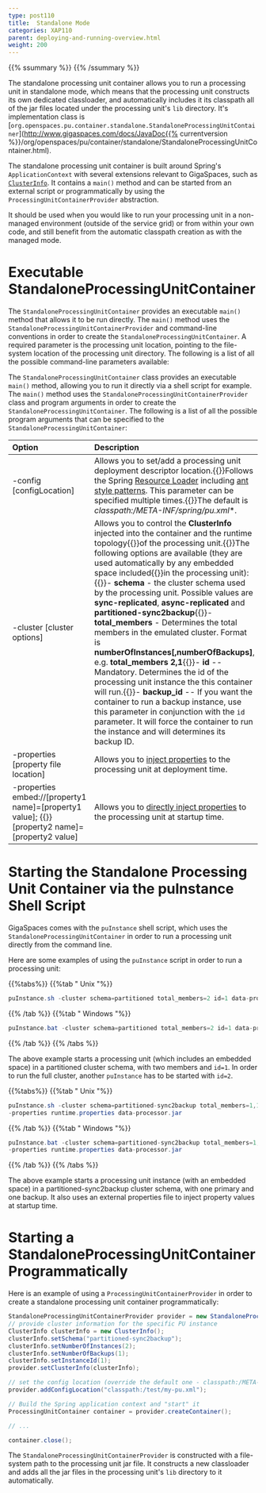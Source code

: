 ```yaml
---
type: post110
title:  Standalone Mode
categories: XAP110
parent: deploying-and-running-overview.html
weight: 200
---
```



{{% ssummary %}}  {{% /ssummary %}}



The standalone processing unit container allows you to run a processing unit in standalone mode, which means that the processing unit constructs its own dedicated classloader, and automatically includes it its classpath all of the jar files located under the processing unit's `lib` directory.
It's implementation class is [`org.openspaces.pu.container.standalone.StandaloneProcessingUnitContainer`](http://www.gigaspaces.com/docs/JavaDoc{{% currentversion %}}/org/openspaces/pu/container/standalone/StandaloneProcessingUnitContainer.html).

The standalone processing unit container is built around Spring's `ApplicationContext` with several extensions relevant to GigaSpaces, such as [`ClusterInfo`](./obtaining-cluster-information.html).
It contains a `main()` method and can be started from an external script or programmatically by using the `ProcessingUnitContainerProvider` abstraction.

It should be used when you would like to run your processing unit in a non-managed environment (outside of the service grid) or from within your own code, and still benefit from the automatic classpath creation as with the managed mode.

# Executable StandaloneProcessingUnitContainer

The `StandaloneProcessingUnitContainer` provides an executable `main()` method that allows it to be run directly. The `main()` method uses the `StandaloneProcessingUnitContainerProvider` and command-line conventions in order to create the `StandaloneProcessingUnitContainer`. A required parameter is the processing unit location, pointing to the file-system location of the processing unit directory. The following is a list of all the possible command-line parameters available:

The `StandaloneProcessingUnitContainer` class provides an executable `main()` method, allowing you to run it directly via a shell script for example. The `main()` method uses the `StandaloneProcessingUnitContainerProvider` class and program arguments in order to create the `StandaloneProcessingUnitContainer`. The following is a list of all the possible program arguments that can be specified to the `StandaloneProcessingUnitContainer`:


| Option | Description |
|:-------|:------------|
|-config [configLocation] | Allows you to set/add a processing unit deployment descriptor location.{{<wbr>}}Follows the Spring [Resource Loader](http://static.springframework.org/spring/docs/2.5.x/reference/resources.html#resources-resourceloader) including [ant style patterns](http://static.springframework.org/spring/docs/2.5.x/reference/resources.html#resources-app-ctx-wildcards-in-resource-paths). This parameter can be specified multiple times.{{<wbr>}}The default is **classpath*:/META-INF/spring/pu.xml**. |
|-cluster [cluster options] | Allows you to control the **ClusterInfo** injected into the container and the runtime topology{{<wbr>}}of the processing unit.{{<wbr>}}The following options are available (they are used automatically by any embedded space included{{<wbr>}}in the processing unit):{{<wbr>}}- **schema** - the cluster schema used by the processing unit. Possible values are **sync-replicated**, **async-replicated** and **partitioned-sync2backup**{{<wbr>}}- **total_members** - Determines the total members in the emulated cluster. Format is **numberOfInstances[,numberOfBackups]**, e.g. **total_members 2,1**{{<wbr>}}- **id** -- Mandatory. Determines the id of the processing unit instance the this container will run.{{<wbr>}}- **backup_id** -- If you want the container to run a backup instance, use this parameter in conjunction with the `id` parameter. It will force the container to run the instance and will determines its backup ID. |
|-properties [property file location] | Allows you to [inject properties](./deployment-properties.html) to the processing unit at deployment time. |
|-properties embed://[property1 name]=[property1 value]; {{<wbr>}} [property2 name]=[property2 value] | Allows you to [directly inject properties](./deployment-properties.html) to the processing unit at startup time. |

# Starting the Standalone Processing Unit Container via the puInstance Shell Script

GigaSpaces comes with the `puInstance` shell script, which uses the `StandaloneProcessingUnitContainer` in order to run a processing unit directly from the command line.

Here are some examples of using the `puInstance` script in order to run a processing unit:

{{%tabs%}}
{{%tab "  Unix "%}}


```java
puInstance.sh -cluster schema=partitioned total_members=2 id=1 data-processor.jar
```

{{% /tab %}}
{{%tab "  Windows "%}}


```java
puInstance.bat -cluster schema=partitioned total_members=2 id=1 data-processor.jar
```

{{% /tab %}}
{{% /tabs %}}

The above example starts a processing unit (which includes an embedded space) in a partitioned cluster schema, with two members and `id=1`. In order to run the full cluster, another `puInstance` has to be started with `id=2`.

{{%tabs%}}
{{%tab "  Unix "%}}


```java
puInstance.sh -cluster schema=partitioned-sync2backup total_members=1,1 id=1 backup_id=1
-properties runtime.properties data-processor.jar
```

{{% /tab %}}
{{%tab "  Windows "%}}


```java
puInstance.bat -cluster schema=partitioned-sync2backup total_members=1,1 id=1 backup_id=1
-properties runtime.properties data-processor.jar
```

{{% /tab %}}
{{% /tabs %}}

The above example starts a processing unit instance (with an embedded space) in a partitioned-sync2backup cluster schema, with one primary and one backup. It also uses an external properties file to inject property values at startup time.

# Starting a StandaloneProcessingUnitContainer Programmatically

Here is an example of using a `ProcessingUnitContainerProvider` in order to create a standalone processing unit container programmatically:


```java
StandaloneProcessingUnitContainerProvider provider = new StandaloneProcessingUnitContainerProvider("/usr/gigaspaces/data-processor.jar");
// provide cluster information for the specific PU instance
ClusterInfo clusterInfo = new ClusterInfo();
clusterInfo.setSchema("partitioned-sync2backup");
clusterInfo.setNumberOfInstances(2);
clusterInfo.setNumberOfBackups(1);
clusterInfo.setInstanceId(1);
provider.setClusterInfo(clusterInfo);

// set the config location (override the default one - classpath:/META-INF/spring/pu.xml)
provider.addConfigLocation("classpath:/test/my-pu.xml");

// Build the Spring application context and "start" it
ProcessingUnitContainer container = provider.createContainer();

// ...

container.close();
```

The `StandaloneProcessingUnitContainerProvider` is constructed with a file-system path to the processing unit jar file. It constructs a new classloader and adds all the jar files in the processing unit's `lib` directory to it automatically.
